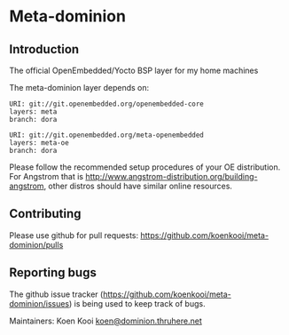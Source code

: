 Meta-dominion
================================

Introduction
-------------------------

The official OpenEmbedded/Yocto BSP layer for my home machines

The meta-dominion layer depends on:

	URI: git://git.openembedded.org/openembedded-core
	layers: meta
	branch: dora

	URI: git://git.openembedded.org/meta-openembedded
	layers: meta-oe
	branch: dora

Please follow the recommended setup procedures of your OE distribution. For Angstrom that is http://www.angstrom-distribution.org/building-angstrom, other distros should have similar online resources.


Contributing
-------------------------

Please use github for pull requests: https://github.com/koenkooi/meta-dominion/pulls

Reporting bugs
-------------------------

The github issue tracker (https://github.com/koenkooi/meta-dominion/issues) is being used to keep track of bugs.

Maintainers: Koen Kooi <koen@dominion.thruhere.net>
